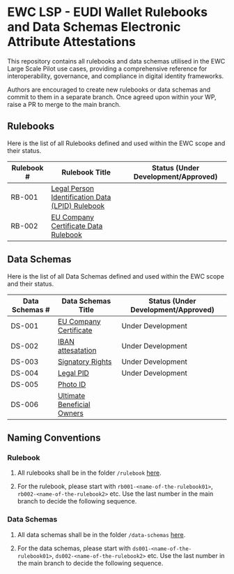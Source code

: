 # EWC LSP - EUDI Wallet Rulebooks and Data Schemas Electronic Attribute Attestations

This repository contains all rulebooks and data schemas utilised in the EWC Large Scale Pilot use cases, providing a comprehensive reference for interoperability, governance, and compliance in digital identity frameworks.

Authors are encouraged to create new rulebooks or data schemas and commit to them in a separate branch. Once agreed upon within your WP, raise a PR to merge to the main branch. 

## Rulebooks

Here is the list of all Rulebooks defined and used within the EWC scope and their status. 

| **Rulebook #** | **Rulebook Title**                                                                                      |**Status (Under Development/Approved)**|
| ---------------|---------------------------------------------------------------------------------------------------------|---------------------------------------|
| RB-001         | [Legal Person Identification Data (LPID) Rulebook](/rulebooks/rb001-legal-person-identification-data.md)|                                       |
| RB-002         | [EU Company Certificate Data Rulebook](/rulebooks/rb002_eu_company_certificate.md)|                                       |

## Data Schemas

Here is the list of all Data Schemas defined and used within the EWC scope and their status. 

| **Data Schemas #** | **Data Schemas Title**                                                   |**Status (Under Development/Approved)**|
| -------------------|--------------------------------------------------------------------------|---------------------------------------|
| DS-001             | [EU Company Certificate](/data-schemas/ds001-eu-company-certificate.json)|Under Development                      |
| DS-002             | [IBAN attesatation](/data-schemas/ds002-iban-attestation.json)           |Under Development                      |
| DS-003             | [Signatory Rights](/data-schemas/ds003-signatory-rights-attestation.json)|Under Development                      |
| DS-004             | [Legal PID](/data-schemas/ds004-legal-person-identification-data.json)   |Under Development                      |
| DS-005             | [Photo ID](/data-schemas/ds005-photo-id-travel-document.json)            |                                       |
| DS-006             | [Ultimate Beneficial Owners](/data-schemas/ds006_ultimate_beneficial_owners_attestation.json)            |                                       |

## Naming Conventions

### Rulebook

1) All rulebooks shall be in the folder `/rulebook` [here](/rulebooks).

2) For the rulebook, please start with `rb001-<name-of-the-rulebook01>`, `rb002-<name-of-the-rulebook2>` etc. Use the last number in the main branch to decide the following sequence.

### Data Schemas

1) All data schemas shall be in the folder `/data-schemas` [here](/data-schemas).

2) For the data schemas, please start with `ds001-<name-of-the-rulebook01>`, `ds002-<name-of-the-rulebook2>` etc. Use the last number in the main branch to decide the following sequence.





